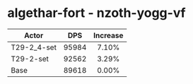 # algethar-fort - nzoth-yogg-vf
| Actor | DPS | Increase |
|---|:---:|:---:|
|T29-2_4-set|95984|7.10%|
|T29-2-set|92562|3.29%|
|Base|89618|0.00%|
